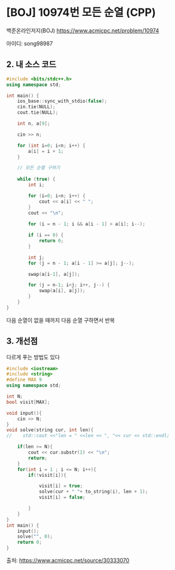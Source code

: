 # [BOJ] 10974번 모든 순열 (CPP)


백준온라인저지(BOJ) https://www.acmicpc.net/problem/10974


아이디: song98987


## 2. 내 소스 코드

```C++
#include <bits/stdc++.h>
using namespace std;

int main() {
    ios_base::sync_with_stdio(false);
    cin.tie(NULL);
    cout.tie(NULL);

    int n, a[9];

    cin >> n;

    for (int i=0; i<n; i++) {
        a[i] = i + 1;
    }

    // 모든 순열 구하기
    
    while (true) {
        int i;

        for (i=0; i<n; i++) {
            cout << a[i] << " ";
        }
        cout << "\n";
        
        for (i = n - 1; i && a[i - 1] > a[i]; i--);

        if (i == 0) {
            return 0;
        }

        int j;
        for (j = n - 1; a[i - 1] >= a[j]; j--);

        swap(a[i-1], a[j]);

        for (j = n-1; i<j; i++, j--) {
            swap(a[i], a[j]);
        }
    }
}
```

다음 순열이 없을 때까지 다음 순열 구하면서 반복

## 3. 개선점

다르게 푸는 방법도 있다

```c++
#include <iostream>
#include <string>
#define MAX 9
using namespace std;

int N;
bool visit[MAX];

void input(){
    cin >> N;
}
void solve(string cur, int len){
//    std::cout <<"len = " <<len << ", "<< cur << std::endl;

    if(len >= N){
        cout << cur.substr(1) << "\n";
        return;
    }
    for(int i = 1 ; i <= N; i++){
        if(!visit[i]){

            visit[i] = true;
            solve(cur + " "+ to_string(i), len + 1);
            visit[i] = false;

        }
    }
}
int main() {
    input();
    solve("", 0);
    return 0;
}
```
출처: https://www.acmicpc.net/source/30333070
